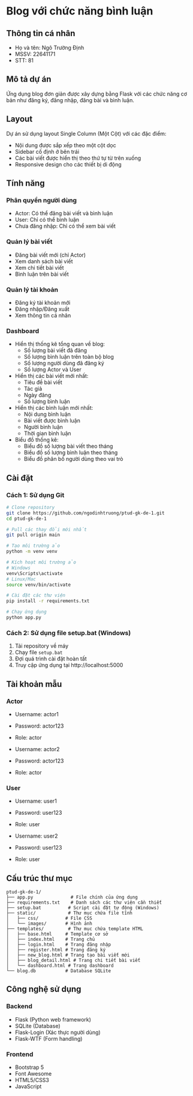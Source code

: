 # Blog với chức năng bình luận

## Thông tin cá nhân
- Họ và tên: Ngô Trường Định
- MSSV: 22641171
- STT: 81

## Mô tả dự án
Ứng dụng blog đơn giản được xây dựng bằng Flask với các chức năng cơ bản như đăng ký, đăng nhập, đăng bài và bình luận.

## Layout
Dự án sử dụng layout Single Column (Một Cột) với các đặc điểm:
- Nội dung được sắp xếp theo một cột dọc
- Sidebar cố định ở bên trái
- Các bài viết được hiển thị theo thứ tự từ trên xuống
- Responsive design cho các thiết bị di động

## Tính năng

### Phân quyền người dùng
- Actor: Có thể đăng bài viết và bình luận
- User: Chỉ có thể bình luận
- Chưa đăng nhập: Chỉ có thể xem bài viết

### Quản lý bài viết
- Đăng bài viết mới (chỉ Actor)
- Xem danh sách bài viết
- Xem chi tiết bài viết
- Bình luận trên bài viết

### Quản lý tài khoản
- Đăng ký tài khoản mới
- Đăng nhập/Đăng xuất
- Xem thông tin cá nhân

### Dashboard
- Hiển thị thống kê tổng quan về blog:
  - Số lượng bài viết đã đăng
  - Số lượng bình luận trên toàn bộ blog
  - Số lượng người dùng đã đăng ký
  - Số lượng Actor và User
- Hiển thị các bài viết mới nhất:
  - Tiêu đề bài viết
  - Tác giả
  - Ngày đăng
  - Số lượng bình luận
- Hiển thị các bình luận mới nhất:
  - Nội dung bình luận
  - Bài viết được bình luận
  - Người bình luận
  - Thời gian bình luận
- Biểu đồ thống kê:
  - Biểu đồ số lượng bài viết theo tháng
  - Biểu đồ số lượng bình luận theo tháng
  - Biểu đồ phân bố người dùng theo vai trò

## Cài đặt

### Cách 1: Sử dụng Git
```bash
# Clone repository
git clone https://github.com/ngodinhtruong/ptud-gk-de-1.git
cd ptud-gk-de-1

# Pull các thay đổi mới nhất
git pull origin main

# Tạo môi trường ảo
python -m venv venv

# Kích hoạt môi trường ảo
# Windows
venv\Scripts\activate
# Linux/Mac
source venv/bin/activate

# Cài đặt các thư viện
pip install -r requirements.txt

# Chạy ứng dụng
python app.py
```

### Cách 2: Sử dụng file setup.bat (Windows)
1. Tải repository về máy
2. Chạy file `setup.bat`
3. Đợi quá trình cài đặt hoàn tất
4. Truy cập ứng dụng tại http://localhost:5000

## Tài khoản mẫu

### Actor
- Username: actor1
- Password: actor123
- Role: actor

- Username: actor2
- Password: actor123
- Role: actor

### User
- Username: user1
- Password: user123
- Role: user

- Username: user2
- Password: user123
- Role: user

## Cấu trúc thư mục
```
ptud-gk-de-1/
├── app.py              # File chính của ứng dụng
├── requirements.txt    # Danh sách các thư viện cần thiết
├── setup.bat          # Script cài đặt tự động (Windows)
├── static/            # Thư mục chứa file tĩnh
│   ├── css/          # File CSS
│   └── images/       # Hình ảnh
├── templates/         # Thư mục chứa template HTML
│   ├── base.html     # Template cơ sở
│   ├── index.html    # Trang chủ
│   ├── login.html    # Trang đăng nhập
│   ├── register.html # Trang đăng ký
│   ├── new_blog.html # Trang tạo bài viết mới
│   ├── blog_detail.html # Trang chi tiết bài viết
│   └── dashboard.html # Trang dashboard
└── blog.db           # Database SQLite
```

## Công nghệ sử dụng

### Backend
- Flask (Python web framework)
- SQLite (Database)
- Flask-Login (Xác thực người dùng)
- Flask-WTF (Form handling)

### Frontend
- Bootstrap 5
- Font Awesome
- HTML5/CSS3
- JavaScript


